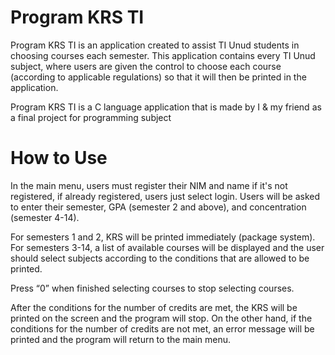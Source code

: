 # Program KRS TI

Program KRS TI is an application created to assist TI Unud students in choosing courses each semester. This application contains every TI Unud subject, where users are given the control to choose each course (according to applicable regulations) so that it will then be printed in the application.

Program KRS TI is a C language application that is made by I & my friend as a final project for programming subject

# How to Use

In the main menu, users must register their NIM and name if it's not registered, if already registered, users just select login. Users will be asked to enter their semester, GPA (semester 2 and above), and concentration (semester 4-14).

For semesters 1 and 2, KRS will be printed immediately (package system). For semesters 3-14, a list of available courses will be displayed and the user should select subjects according to the conditions that are allowed to be printed.

Press “0” when finished selecting courses to stop selecting courses. 

After the conditions for the number of credits are met, the KRS will be printed on the screen and the program will stop. On the other hand, if the conditions for the number of credits are not met, an error message will be printed and the program will return to the main menu.
